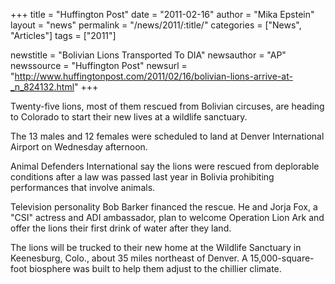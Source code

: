 +++
title = "Huffington Post"
date = "2011-02-16"
author = "Mika Epstein"
layout = "news"
permalink = "/news/2011/:title/"
categories = ["News", "Articles"]
tags = ["2011"]

newstitle = "Bolivian Lions Transported To DIA"
newsauthor = "AP"
newssource = "Huffington Post"
newsurl = "http://www.huffingtonpost.com/2011/02/16/bolivian-lions-arrive-at-_n_824132.html"
+++

Twenty-five lions, most of them rescued from Bolivian circuses, are heading to Colorado to start their new lives at a wildlife sanctuary.

The 13 males and 12 females were scheduled to land at Denver International Airport on Wednesday afternoon.

Animal Defenders International say the lions were rescued from deplorable conditions after a law was passed last year in Bolivia prohibiting performances that involve animals.

Television personality Bob Barker financed the rescue. He and Jorja Fox, a "CSI" actress and ADI ambassador, plan to welcome Operation Lion Ark and offer the lions their first drink of water after they land.

The lions will be trucked to their new home at the Wildlife Sanctuary in Keenesburg, Colo., about 35 miles northeast of Denver. A 15,000-square-foot biosphere was built to help them adjust to the chillier climate.

